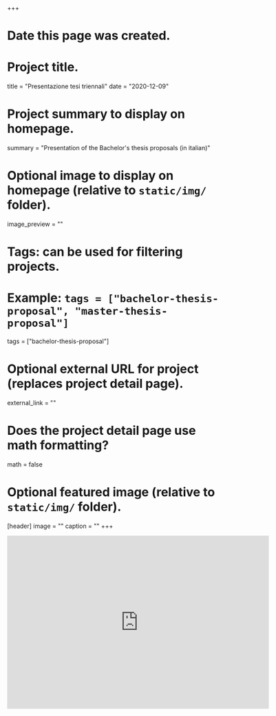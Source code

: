 +++
# Date this page was created.

# Project title.
title = "Presentazione tesi triennali"
date = "2020-12-09"

# Project summary to display on homepage.
summary = "Presentation of the Bachelor's thesis proposals (in italian)"

# Optional image to display on homepage (relative to `static/img/` folder).
image_preview = ""

# Tags: can be used for filtering projects.
# Example: `tags = ["bachelor-thesis-proposal", "master-thesis-proposal"]`
tags = ["bachelor-thesis-proposal"]

# Optional external URL for project (replaces project detail page).
external_link = ""

# Does the project detail page use math formatting?
math = false

# Optional featured image (relative to `static/img/` folder).
[header]
image = ""
caption = ""
+++

<!--## Info
<ul style="list-style-type:none">
  <li><b>Thesis type:</b> theoretical</li>
  <li><b>Supervisor:</b> Samir Suweis, email: <a href="">samir.suweis@pd.infn.it</a></li>
  <li><b>Co-supervisor:</b> Marco Baiesi, email: <a href="">marco.baiesi@pd.infn.it</a></li>
</ul>  -->

<iframe id="kaltura_player" src="https://cdnapisec.kaltura.com/p/2203921/sp/220392100/embedIframeJs/uiconf_id/36897461/partner_id/2203921?iframeembed=true&playerId=kaltura_player&entry_id=1_gno87kr2&flashvars[streamerType]=auto&amp;flashvars[localizationCode]=en&amp;flashvars[leadWithHTML5]=true&amp;flashvars[sideBarContainer.plugin]=true&amp;flashvars[sideBarContainer.position]=left&amp;flashvars[sideBarContainer.clickToClose]=true&amp;flashvars[chapters.plugin]=true&amp;flashvars[chapters.layout]=vertical&amp;flashvars[chapters.thumbnailRotator]=false&amp;flashvars[streamSelector.plugin]=true&amp;flashvars[EmbedPlayer.SpinnerTarget]=videoHolder&amp;flashvars[dualScreen.plugin]=true&amp;flashvars[hotspots.plugin]=1&amp;flashvars[Kaltura.addCrossoriginToIframe]=true&amp;&wid=1_tactp8ia" width="608" height="402" allowfullscreen webkitallowfullscreen mozAllowFullScreen allow="autoplay *; fullscreen *; encrypted-media *" sandbox="allow-forms allow-same-origin allow-scripts allow-top-navigation allow-pointer-lock allow-popups allow-modals allow-orientation-lock allow-popups-to-escape-sandbox allow-presentation allow-top-navigation-by-user-activation" frameborder="0" title="Kaltura Player"></iframe>
